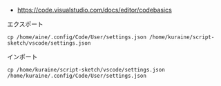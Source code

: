 - https://code.visualstudio.com/docs/editor/codebasics

エクスポート
```
cp /home/aine/.config/Code/User/settings.json /home/kuraine/script-sketch/vscode/settings.json
```

インポート
```
cp /home/kuraine/script-sketch/vscode/settings.json /home/kuraine/.config/Code/User/settings.json
```
